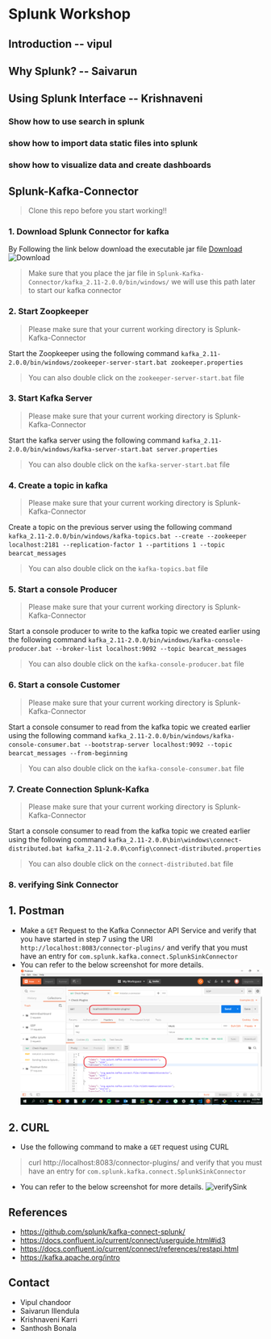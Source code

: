 # Splunk Workshop
## Introduction -- vipul

## Why Splunk? -- Saivarun 

## Using Splunk Interface -- Krishnaveni

### Show how to use search in splunk
### show how to import data static files into splunk
### show how to visualize data and create dashboards

## Splunk-Kafka-Connector
> Clone this repo before you start working!!
### 1. Download Splunk Connector for kafka
By Following the link below download the executable jar file [Download](https://github.com/splunk/kafka-connect-splunk/releases)
![Download](/images/kafka-connect-splunk)
> Make sure that you place the jar file in `Splunk-Kafka-Connector/kafka_2.11-2.0.0/bin/windows/`
> we will use this path later to start our kafka connector
### 2. Start Zoopkeeper
> Please make sure that your current working directory is Splunk-Kafka-Connector

Start the Zoopkeeper using the following command `kafka_2.11-2.0.0/bin/windows/zookeeper-server-start.bat zookeeper.properties`
> You can also double click on the `zookeeper-server-start.bat` file
### 3. Start Kafka Server
> Please make sure that your current working directory is Splunk-Kafka-Connector

Start the kafka server using the following command `kafka_2.11-2.0.0/bin/windows/kafka-server-start.bat server.properties`
> You can also double click on the `kafka-server-start.bat` file
### 4. Create a topic in kafka
> Please make sure that your current working directory is Splunk-Kafka-Connector

Create a topic on the previous server using the following command `kafka_2.11-2.0.0/bin/windows/kafka-topics.bat --create --zookeeper localhost:2181 --replication-factor 1 --partitions 1 --topic bearcat_messages`
> You can also double click on the `kafka-topics.bat` file
### 5. Start a console Producer
> Please make sure that your current working directory is Splunk-Kafka-Connector

Start a console producer to write to the kafka topic we created earlier using the following command `kafka_2.11-2.0.0/bin/windows/kafka-console-producer.bat --broker-list localhost:9092 --topic bearcat_messages`
> You can also double click on the `kafka-console-producer.bat` file
### 6. Start a console Customer
> Please make sure that your current working directory is Splunk-Kafka-Connector

Start a console consumer to read from the kafka topic we created earlier using the following command `kafka_2.11-2.0.0/bin/windows/kafka-console-consumer.bat --bootstrap-server localhost:9092 --topic bearcat_messages --from-beginning`
> You can also double click on the `kafka-console-consumer.bat` file
### 7. Create Connection Splunk-Kafka
> Please make sure that your current working directory is Splunk-Kafka-Connector

Start a console consumer to read from the kafka topic we created earlier using the following command `kafka_2.11-2.0.0\bin\windows\connect-distributed.bat kafka_2.11-2.0.0\config\connect-distributed.properties`
> You can also double click on the `connect-distributed.bat` file
### 8. verifying Sink Connector
## 1. Postman
* Make a `GET` Request to the Kafka Connector API Service and verify that you have started in step 7 using the URI `http://localhost:8083/connector-plugins/` and verify that you must have an entry for `com.splunk.kafka.connect.SplunkSinkConnector`
* You can refer to the below screenshot for more details.
![verifySink](/images/verifySink.png)

## 2. CURL
* Use the following command to make a `GET` request using CURL 
> curl http://localhost:8083/connector-plugins/ and verify that you must have an entry for `com.splunk.kafka.connect.SplunkSinkConnector`
* You can refer to the below screenshot for more details.
![verifySink](/images.curlverifySink.png)

## References
* https://github.com/splunk/kafka-connect-splunk/
* https://docs.confluent.io/current/connect/userguide.html#id3
* https://docs.confluent.io/current/connect/references/restapi.html
* https://kafka.apache.org/intro


## Contact
- Vipul chandoor
- Saivarun Illendula
- Krishnaveni Karri
- Santhosh Bonala